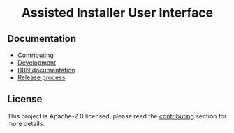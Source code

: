 <h1 align="center">
  Assisted Installer User Interface
</h1>

## Documentation

- [Contributing](docs/CONTRIBUTING.md)
- [Development](docs/DEVELOPMENT.md)
- [I18N documentation](docs/I18N.md)
- [Release process](docs/RELEASE_WORKFLOW.md)

## License

This project is Apache-2.0 licensed, please read the [contributing](docs/CONTRIBUTING.md) section
for more details.
